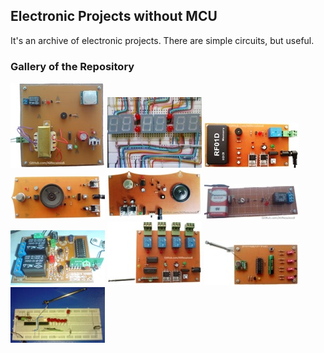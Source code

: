 ## Electronic Projects without MCU
It's an archive of electronic projects. There are simple circuits, but useful.
 
### Gallery of the Repository
![](Alarm_PIR/Pictures/Album.jpg)
![](Clock_7SegmentDisplay/Pictures/Album.jpg)
![](CodeLock_RFID/Pictures/Album.jpg)
![](GasDetector/Pictures/Album.jpg)
![](GasDetector_Model2/Pictures/Album.jpg)
![](NightLight/Pictures/Album.jpg)
![](RemoteController_RF_ASK_FixCode_2CH/Pictures/Album.jpg)
![](RemoteController_RF_ASK_FixCode_4CH/Pictures/Album.jpg)
![](RemoteController_RF_ASK_FixCode_4CH/Pictures/Album2.jpg)
![](RemoteController_RF_ASK_FixCode_6CH/Pictures/Album.jpg)

<!--
### List of the Repository
[PIR Alarm](Alarm_PIR)  
[RFID Code Lock with 125KHz Tag](CodeLock_RFID)  
[Digital Clock Using Logic Gates with 7Segment Display](Clock_7SegmentDisplay)  
[Gas Leak Detector or Fire Alarm](GasDetector) 
[Gas Leak Detector or Fire Alarm Model2](GasDetector_Model2)  
[Night Light](NightLight)  
-->
